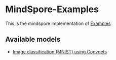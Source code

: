 # MindSpore-Examples

This is the mindspore implementation of [Examples](https://github.com/pytorch/examples)

## Available models

- [Image classification (MNIST) using Convnets](./mnist/README.md)
